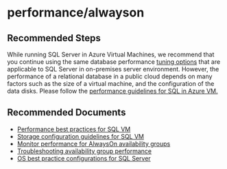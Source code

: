 <properties
  pageTitle="performance/alwayson"
	description="performance/alwayson"
	infoBubbleText=""
	service="microsoft.compute"
	resource="virtualmachines"
	authors="vadeveka"
	ms.author="vadeveka"
	displayOrder=""
	articleId="sqlvirtualmachine-performance-alwayson"
	diagnosticScenario=""
	selfHelpType="generic"
	supportTopicIds="32633490"
	resourceTags="windowsSQL"
	productPesIds="14745"
	cloudEnvironments="public"
/>

# performance/alwayson

## **Recommended Steps**

While running SQL Server in Azure Virtual Machines, we recommend that you continue using the same database performance [tuning options](https://docs.microsoft.com/azure/sql-database/sql-database-performance-guidance) that are applicable to SQL Server in on-premises server environment. However, the performance of a relational database in a public cloud depends on many factors such as the size of a virtual machine, and the configuration of the data disks. Please follow the [performance guidelines for SQL in Azure VM.](https://docs.microsoft.com/azure/virtual-machines/windows/sql/virtual-machines-windows-sql-performance)

## **Recommended Documents**

* [Performance best practices for SQL VM](https://docs.microsoft.com/azure/virtual-machines/windows/sql/virtual-machines-windows-sql-performance/)<br>
* [Storage configuration guidelines for SQL VM](https://blogs.msdn.microsoft.com/sqlserverstorageengine/2018/09/25/storage-configuration-guidelines-for-sql-server-on-azure-vm/)
* [Monitor performance for AlwaysOn availability groups](https://docs.microsoft.com/sql/database-engine/availability-groups/windows/monitor-performance-for-always-on-availability-groups)
* [Troubleshooting availability group performance](https://blogs.msdn.microsoft.com/psssql/2018/04/05/lesson-learned-from-an-availability-group-performance-case/)
* [OS best practice configurations for SQL Server](https://blogs.msdn.microsoft.com/docast/2018/02/01/operating-system-best-practice-configurations-for-sql-server/)
